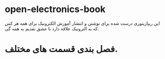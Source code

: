# open-electronics-book
این ریپازیتوری درست شده برای نوشتن و انتشار آموزش الکترونیک برای همه هر کس که به الترونیک علاقه دارد با عشق تقدیم به همه گی.


<h1>فصل بندی قسمت های مختلف.</h1>
